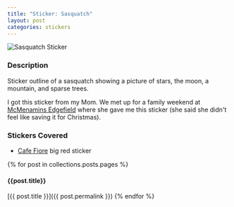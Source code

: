 ```yaml
---
title: "Sticker: Sasquatch"
layout: post
categories: stickers
---
```


![Sasquatch Sticker](../media/sticker_sasquatch.jpg)

### Description
Sticker outline of a sasquatch showing a picture of stars, the moon,
a mountain, and sparse trees.

I got this sticker from my Mom.  We met up for a family weekend at 
[McMenamins Edgefield](https://www.mcmenamins.com/edgefield) where she gave me
this sticker (she said she didn't feel like saving it for Christmas).

### Stickers Covered
- [Cafe Fiore](http://www.caffefiore.com/) big red sticker

{% for post in collections.posts.pages %}
#### {{post.title}}

[{{ post.title }}]({{ post.permalink }})
{% endfor %}
